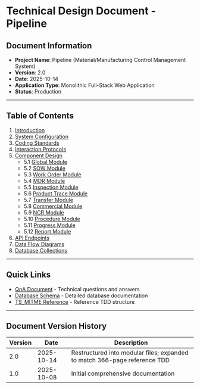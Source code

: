 # Technical Design Document - Pipeline

## Document Information
- **Project Name**: Pipeline (Material/Manufacturing Control Management System)
- **Version**: 2.0
- **Date**: 2025-10-14
- **Application Type**: Monolithic Full-Stack Web Application
- **Status**: Production

---

## Table of Contents

1. [Introduction](TDD/01-Introduction.md)
2. [System Configuration](TDD/02-System-Configuration.md)
3. [Coding Standards](TDD/03-Coding-Standards.md)
4. [Interaction Protocols](TDD/04-Interaction-Protocols.md)
5. [Component Design](TDD/05-Component-Design/README.md)
   - 5.1 [Global Module](TDD/05-Component-Design/5.1-Global-Module.md)
   - 5.2 [SOW Module](TDD/05-Component-Design/5.2-SOW-Module.md)
   - 5.3 [Work Order Module](TDD/05-Component-Design/5.3-Work-Order-Module.md)
   - 5.4 [MDR Module](TDD/05-Component-Design/5.4-MDR-Module.md)
   - 5.5 [Inspection Module](TDD/05-Component-Design/5.5-Inspection-Module.md)
   - 5.6 [Product Trace Module](TDD/05-Component-Design/5.6-Product-Trace-Module.md)
   - 5.7 [Transfer Module](TDD/05-Component-Design/5.7-Transfer-Module.md)
   - 5.8 [Commercial Module](TDD/05-Component-Design/5.8-Commercial-Module.md)
   - 5.9 [NCR Module](TDD/05-Component-Design/5.9-NCR-Module.md)
   - 5.10 [Procedure Module](TDD/05-Component-Design/5.10-Procedure-Module.md)
   - 5.11 [Progress Module](TDD/05-Component-Design/5.11-Progress-Module.md)
   - 5.12 [Report Module](TDD/05-Component-Design/5.12-Report-Module.md)
6. [API Endpoints](TDD/06-API-Endpoints/README.md)
7. [Data Flow Diagrams](TDD/07-Data-Flow-Diagrams/README.md)
8. [Database Collections](TDD/08-Database-Collections.md)

---

## Quick Links

- [QnA Document](QnA.md) - Technical questions and answers
- [Database Schema](Database-Schema.md) - Detailed database documentation
- [TS_MITME Reference](TS_MITME/) - Reference TDD structure

---

## Document Version History

| Version | Date | Description |
|---------|------|-------------|
| 2.0 | 2025-10-14 | Restructured into modular files; expanded to match 366-page reference TDD |
| 1.0 | 2025-10-08 | Initial comprehensive documentation |
